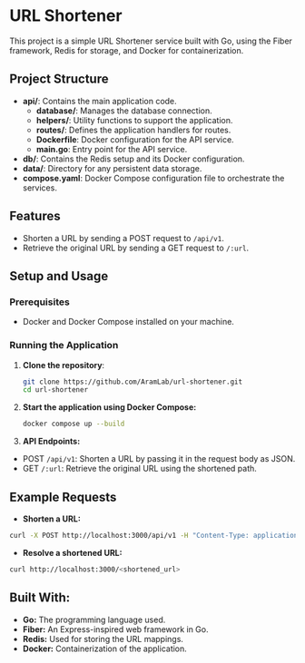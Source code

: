 # URL Shortener

This project is a simple URL Shortener service built with Go, using the Fiber framework, Redis for storage, and Docker for containerization.

## Project Structure

- **api/**: Contains the main application code.
  - **database/**: Manages the database connection.
  - **helpers/**: Utility functions to support the application.
  - **routes/**: Defines the application handlers for routes.
  - **Dockerfile**: Docker configuration for the API service.
  - **main.go**: Entry point for the API service.
- **db/**: Contains the Redis setup and its Docker configuration.
- **data/**: Directory for any persistent data storage.
- **compose.yaml**: Docker Compose configuration file to orchestrate the services.

## Features

- Shorten a URL by sending a POST request to `/api/v1`.
- Retrieve the original URL by sending a GET request to `/:url`.

## Setup and Usage

### Prerequisites

- Docker and Docker Compose installed on your machine.

### Running the Application

1. **Clone the repository**:
   ```bash
   git clone https://github.com/AramLab/url-shortener.git
   cd url-shortener
   ```
2. **Start the application using Docker Compose:**
    ```bash
    docker compose up --build
    ```
3. **API Endpoints:**
- POST `/api/v1`: Shorten a URL by passing it in the request body as JSON.
- GET `/:url`: Retrieve the original URL using the shortened path.

## Example Requests
- **Shorten a URL:**
```bash
curl -X POST http://localhost:3000/api/v1 -H "Content-Type: application/json" -d '{"url": "https://example.com"}'
```

- **Resolve a shortened URL:**
```bash
curl http://localhost:3000/<shortened_url>
```

## Built With:
- **Go:** The programming language used.
- **Fiber:** An Express-inspired web framework in Go.
- **Redis:** Used for storing the URL mappings.
- **Docker:** Containerization of the application.

